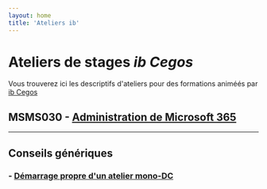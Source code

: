 ```yaml
---
layout: home
title: 'Ateliers ib'
---
```

# Ateliers de stages *ib Cegos*
Vous trouverez ici les descriptifs d'ateliers pour des formations animéés par [ib Cegos](https://www.ib-formation.fr)
## MSMS030 - [Administration de Microsoft 365](msms030fr)
___
## Conseils génériques
### - [Démarrage propre d'un atelier mono-DC](dcNetStart)